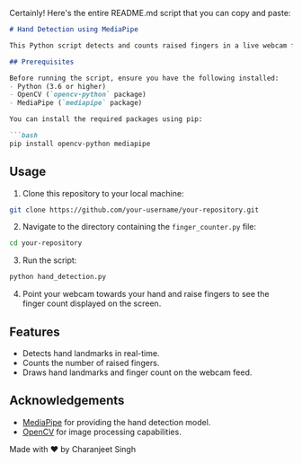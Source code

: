 Certainly! Here's the entire README.md script that you can copy and paste:

```markdown
# Hand Detection using MediaPipe

This Python script detects and counts raised fingers in a live webcam feed using the MediaPipe library. It utilizes computer vision techniques to analyze hand landmarks and determine the number of fingers raised.

## Prerequisites

Before running the script, ensure you have the following installed:
- Python (3.6 or higher)
- OpenCV (`opencv-python` package)
- MediaPipe (`mediapipe` package)

You can install the required packages using pip:

```bash
pip install opencv-python mediapipe
```

## Usage

1. Clone this repository to your local machine:

```bash
git clone https://github.com/your-username/your-repository.git
```

2. Navigate to the directory containing the `finger_counter.py` file:

```bash
cd your-repository
```

3. Run the script:

```bash
python hand_detection.py
```

4. Point your webcam towards your hand and raise fingers to see the finger count displayed on the screen.

## Features

- Detects hand landmarks in real-time.
- Counts the number of raised fingers.
- Draws hand landmarks and finger count on the webcam feed.

## Acknowledgements

- [MediaPipe](https://google.github.io/mediapipe/) for providing the hand detection model.
- [OpenCV](https://opencv.org/) for image processing capabilities.
  
Made with ♥ by Charanjeet Singh
